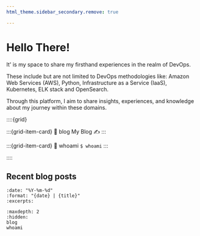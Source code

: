 ```yaml
---
html_theme.sidebar_secondary.remove: true

---
```


# Hello There!

It' is my space to share my firsthand experiences in the realm of DevOps.

These include but are not limited to DevOps methodologies like: Amazon Web Services (AWS), Python, Infrastructure as a Service (IaaS), Kubernetes, ELK stack and OpenSearch.

Through this platform, I aim to share insights, experiences, and knowledge about my journey within these domains.

::::{grid}

:::{grid-item-card}
:link: blog
My Blog ✍️
:::

:::{grid-item-card}
:link: whoami
`$ whoami`
:::

::::

## Recent blog posts

```{postlist}
:date: "%Y-%m-%d"
:format: "{date} | {title}"
:excerpts:
```

```{toctree}
:maxdepth: 2
:hidden:
blog
whoami
```
